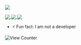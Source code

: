 <a href="https://github.com/TomfromBerlin">
  <img align="center" src="https://github-readme-stats-sigma-five.vercel.app/api?username=TomfromBerlin&show_icons=true&theme=tokyonight&locale=de&hide_border=true&bg_color=000000&icon_color=031485" />
</a>
<p></p>

<a href="https://github.com/TomfromBerlin/bashrc">
  <img align="center" src="https://github-readme-stats-sigma-five.vercel.app/api/pin/?username=TomfromBerlin&repo=bashrc&show_icons=true&theme=tokyonight&locale=de&hide_border=true&bg_color=000000&icon_color=031485" />
</a>

<a href="https://github.com/TomfromBerlin/Debian-Pihole-Unbound">
  <img align="center" src="https://github-readme-stats-sigma-five.vercel.app/api/pin/?username=TomfromBerlin&repo=Debian-Pihole-Unbound&show_icons=true&theme=tokyonight&locale=de&hide_border=true&bg_color=000000&icon_color=031485" />
</a>

<a href="https://github.com/TomfromBerlin/zsh-command-time">
  <img align="center" src="https://github-readme-stats-sigma-five.vercel.app/api/pin/?username=TomfromBerlin&repo=zsh-command-time&show_icons=true&theme=tokyonight&locale=de&hide_border=true&bg_color=000000&icon_color=031485" />
</a>

- ⚡ Fun fact: I am not a developer

![View Counter](https://komarev.com/ghpvc/?username=TomfromBerlin&style=plastic)

<!--
![TomfromBerlins GitHub stats](https://github-readme-stats.vercel.app/api?username=TomfromBerlin&title_color=000000&text_color=00a6ff&show_icons=true&theme=tokyonight&locale=de&bg_color=45,ff0000,0000ff,00ff00,fffff0)
### Hi there 👋

**TomfromBerlin/TomfromBerlin** is a ✨ _special_ ✨ repository because its `README.md` (this file) appears on your GitHub profile.

Here are some ideas to get you started:

- 🔭 I’m currently working on ...
- 🌱 I’m currently learning ...
- 👯 I’m looking to collaborate on ...
- 🤔 I’m looking for help with ...
- 💬 Ask me about ...
- 📫 How to reach me: ...
- 😄 Pronouns: ...
- ⚡ Fun fact: ...
-->
